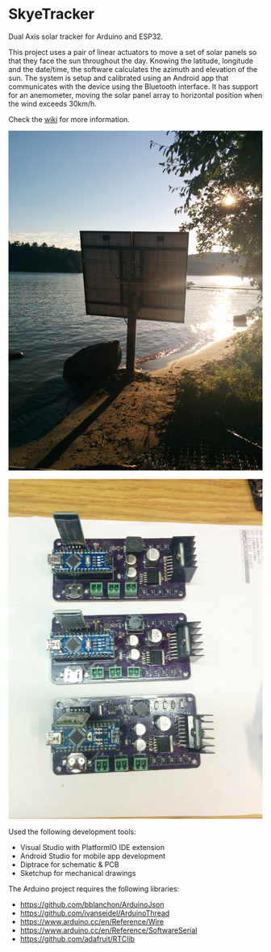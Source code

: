 # SkyeTracker
Dual Axis solar tracker for Arduino and ESP32.

This project uses a pair of linear actuators to move a set of solar panels so that they face the sun throughout the day.
Knowing the latitude, longitude and the date/time, the software calculates the azimuth and elevation of the sun. The system is setup and calibrated using an Android app that communicates with the device using the Bluetooth interface. It has support for an anemometer, moving the solar panel array to horizontal position when the wind exceeds 30km/h.

Check the [wiki](https://github.com/ClassicDIY/SkyeTracker/wiki) for more information.

<p align="center">
  <img src="./Pictures/IMG_20140823_183240.jpg" width="650"/>
</p>

<p align="center">
  <img src="./Pictures/IMG_20151129_100732.jpg " width="650"/>
</p>

Used the following development tools:

- Visual Studio with PlatformIO IDE extension
- Android Studio for mobile app development
- Diptrace for schematic & PCB
- Sketchup for mechanical drawings

The Arduino project requires the following libraries:

- https://github.com/bblanchon/ArduinoJson
- https://github.com/ivanseidel/ArduinoThread
- https://www.arduino.cc/en/Reference/Wire
- https://www.arduino.cc/en/Reference/SoftwareSerial
- https://github.com/adafruit/RTClib
